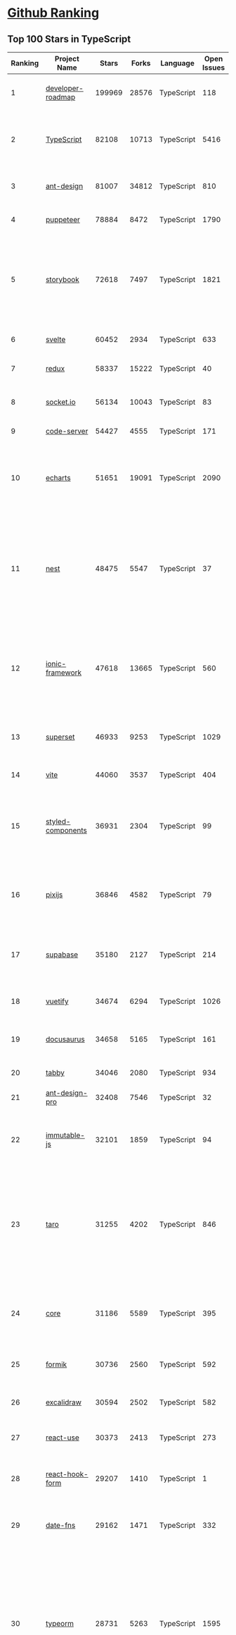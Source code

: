 [Github Ranking](../README.md)
==========

## Top 100 Stars in TypeScript

| Ranking | Project Name | Stars | Forks | Language | Open Issues | Description | Last Commit |
| ------- | ------------ | ----- | ----- | -------- | ----------- | ----------- | ----------- |
| 1 | [developer-roadmap](https://github.com/kamranahmedse/developer-roadmap) | 199969 | 28576 | TypeScript | 118 | Roadmap to becoming a developer in 2022 | 2022-07-09T02:21:52Z |
| 2 | [TypeScript](https://github.com/microsoft/TypeScript) | 82108 | 10713 | TypeScript | 5416 | TypeScript is a superset of JavaScript that compiles to clean JavaScript output. | 2022-07-08T19:10:38Z |
| 3 | [ant-design](https://github.com/ant-design/ant-design) | 81007 | 34812 | TypeScript | 810 | An enterprise-class UI design language and React UI library | 2022-07-08T16:08:34Z |
| 4 | [puppeteer](https://github.com/puppeteer/puppeteer) | 78884 | 8472 | TypeScript | 1790 | Headless Chrome Node.js API | 2022-07-08T11:55:07Z |
| 5 | [storybook](https://github.com/storybookjs/storybook) | 72618 | 7497 | TypeScript | 1821 | 📓 The UI component explorer. Develop, document, & test React, Vue, Angular, Web Components, Ember, Svelte & more! | 2022-07-08T21:04:09Z |
| 6 | [svelte](https://github.com/sveltejs/svelte) | 60452 | 2934 | TypeScript | 633 | Cybernetically enhanced web apps | 2022-07-08T21:26:06Z |
| 7 | [redux](https://github.com/reduxjs/redux) | 58337 | 15222 | TypeScript | 40 | Predictable state container for JavaScript apps | 2022-07-08T00:57:37Z |
| 8 | [socket.io](https://github.com/socketio/socket.io) | 56134 | 10043 | TypeScript | 83 | Realtime application framework (Node.JS server) | 2022-06-30T10:09:20Z |
| 9 | [code-server](https://github.com/coder/code-server) | 54427 | 4555 | TypeScript | 171 | VS Code in the browser | 2022-07-02T13:48:15Z |
| 10 | [echarts](https://github.com/apache/echarts) | 51651 | 19091 | TypeScript | 2090 | Apache ECharts is a powerful, interactive charting and data visualization library for browser | 2022-07-08T11:06:05Z |
| 11 | [nest](https://github.com/nestjs/nest) | 48475 | 5547 | TypeScript | 37 | A progressive Node.js framework for building efficient, scalable, and enterprise-grade server-side applications on top of TypeScript & JavaScript (ES6, ES7, ES8) 🚀 | 2022-07-08T09:08:02Z |
| 12 | [ionic-framework](https://github.com/ionic-team/ionic-framework) | 47618 | 13665 | TypeScript | 560 | A powerful cross-platform UI toolkit for building native-quality iOS, Android, and Progressive Web Apps with HTML, CSS, and JavaScript. | 2022-07-09T01:59:30Z |
| 13 | [superset](https://github.com/apache/superset) | 46933 | 9253 | TypeScript | 1029 | Apache Superset is a Data Visualization and Data Exploration Platform | 2022-07-09T02:23:21Z |
| 14 | [vite](https://github.com/vitejs/vite) | 44060 | 3537 | TypeScript | 404 | Next generation frontend tooling. It's fast! | 2022-07-08T17:31:33Z |
| 15 | [styled-components](https://github.com/styled-components/styled-components) | 36931 | 2304 | TypeScript | 99 | Visual primitives for the component age. Use the best bits of ES6 and CSS to style your apps without stress 💅 | 2022-07-06T16:45:36Z |
| 16 | [pixijs](https://github.com/pixijs/pixijs) | 36846 | 4582 | TypeScript | 79 | The HTML5 Creation Engine: Create beautiful digital content with the fastest, most flexible 2D WebGL renderer. | 2022-07-08T16:03:11Z |
| 17 | [supabase](https://github.com/supabase/supabase) | 35180 | 2127 | TypeScript | 214 | The open source Firebase alternative. Follow to stay updated about our public Beta. | 2022-07-08T15:35:48Z |
| 18 | [vuetify](https://github.com/vuetifyjs/vuetify) | 34674 | 6294 | TypeScript | 1026 | 🐉 Material Component Framework for Vue | 2022-07-08T06:46:29Z |
| 19 | [docusaurus](https://github.com/facebook/docusaurus) | 34658 | 5165 | TypeScript | 161 | Easy to maintain open source documentation websites. | 2022-07-08T17:08:18Z |
| 20 | [tabby](https://github.com/Eugeny/tabby) | 34046 | 2080 | TypeScript | 934 | A terminal for a more modern age | 2022-07-08T04:58:02Z |
| 21 | [ant-design-pro](https://github.com/ant-design/ant-design-pro) | 32408 | 7546 | TypeScript | 32 | 👨🏻‍💻👩🏻‍💻 Use Ant Design like a Pro! | 2022-07-07T18:14:37Z |
| 22 | [immutable-js](https://github.com/immutable-js/immutable-js) | 32101 | 1859 | TypeScript | 94 | Immutable persistent data collections for Javascript which increase efficiency and simplicity. | 2022-07-01T17:42:43Z |
| 23 | [taro](https://github.com/NervJS/taro) | 31255 | 4202 | TypeScript | 846 | 开放式跨端跨框架解决方案，支持使用 React/Vue/Nerv 等框架来开发微信/京东/百度/支付宝/字节跳动/ QQ 小程序/H5/React Native 等应用。  https://taro.zone/ | 2022-07-08T07:13:43Z |
| 24 | [core](https://github.com/vuejs/core) | 31186 | 5589 | TypeScript | 395 | 🖖 Vue.js is a progressive, incrementally-adoptable JavaScript framework for building UI on the web. | 2022-07-07T11:39:43Z |
| 25 | [formik](https://github.com/jaredpalmer/formik) | 30736 | 2560 | TypeScript | 592 | Build forms in React, without the tears 😭  | 2022-06-30T21:51:58Z |
| 26 | [excalidraw](https://github.com/excalidraw/excalidraw) | 30594 | 2502 | TypeScript | 582 | Virtual whiteboard for sketching hand-drawn like diagrams | 2022-07-09T02:00:26Z |
| 27 | [react-use](https://github.com/streamich/react-use) | 30373 | 2413 | TypeScript | 273 | React Hooks — 👍 | 2022-07-07T16:23:22Z |
| 28 | [react-hook-form](https://github.com/react-hook-form/react-hook-form) | 29207 | 1410 | TypeScript | 1 | 📋 React Hooks for form state management and validation (Web + React Native) | 2022-07-09T02:56:17Z |
| 29 | [date-fns](https://github.com/date-fns/date-fns) | 29162 | 1471 | TypeScript | 332 | ⏳ Modern JavaScript date utility library ⌛️ | 2022-07-08T10:33:14Z |
| 30 | [typeorm](https://github.com/typeorm/typeorm) | 28731 | 5263 | TypeScript | 1595 | ORM for TypeScript and JavaScript (ES7, ES6, ES5). Supports MySQL, PostgreSQL, MariaDB, SQLite, MS SQL Server, Oracle, SAP Hana, WebSQL databases. Works in NodeJS, Browser, Ionic, Cordova and Electron platforms. | 2022-07-08T13:45:55Z |
| 31 | [query](https://github.com/TanStack/query) | 28361 | 1633 | TypeScript | 29 | 🤖 Powerful asynchronous state management, server-state utilities and data fetching for TS/JS, React, Solid, Svelte and Vue. | 2022-07-08T20:14:27Z |
| 32 | [chakra-ui](https://github.com/chakra-ui/chakra-ui) | 27495 | 2400 | TypeScript | 72 | ⚡️ Simple, Modular & Accessible UI Components for your React Applications | 2022-07-08T16:50:48Z |
| 33 | [rxjs](https://github.com/ReactiveX/rxjs) | 27284 | 2825 | TypeScript | 200 | A reactive programming library for JavaScript | 2022-07-08T15:51:49Z |
| 34 | [postcss](https://github.com/postcss/postcss) | 26448 | 1511 | TypeScript | 12 | Transforming styles with JS plugins | 2022-07-03T10:29:22Z |
| 35 | [html2canvas](https://github.com/niklasvh/html2canvas) | 26261 | 4418 | TypeScript | 746 | Screenshots with JavaScript | 2022-07-05T09:37:38Z |
| 36 | [angular-cli](https://github.com/angular/angular-cli) | 25517 | 12136 | TypeScript | 210 | CLI tool for Angular | 2022-07-08T20:33:37Z |
| 37 | [mobx](https://github.com/mobxjs/mobx) | 25428 | 1697 | TypeScript | 11 | Simple, scalable state management. | 2022-07-07T08:12:50Z |
| 38 | [cheerio](https://github.com/cheeriojs/cheerio) | 25237 | 1558 | TypeScript | 8 | Fast, flexible, and lean implementation of core jQuery designed specifically for the server. | 2022-07-08T03:05:34Z |
| 39 | [react-select](https://github.com/JedWatson/react-select) | 24817 | 3928 | TypeScript | 186 | The Select Component for React.js | 2022-07-08T12:50:06Z |
| 40 | [prisma](https://github.com/prisma/prisma) | 24091 | 856 | TypeScript | 2044 | Next-generation ORM for Node.js & TypeScript \| PostgreSQL, MySQL, MariaDB, SQL Server, SQLite, MongoDB and CockroachDB | 2022-07-08T16:44:04Z |
| 41 | [ngx-admin](https://github.com/akveo/ngx-admin) | 23759 | 7599 | TypeScript | 385 | Customizable admin dashboard template based on Angular 10+ | 2022-07-07T07:32:23Z |
| 42 | [react-spring](https://github.com/pmndrs/react-spring) | 23519 | 1024 | TypeScript | 58 | ✌️ A spring physics based React animation library | 2022-07-08T19:22:22Z |
| 43 | [etcher](https://github.com/balena-io/etcher) | 23284 | 1680 | TypeScript | 373 | Flash OS images to SD cards & USB drives, safely and easily. | 2022-07-06T05:43:22Z |
| 44 | [n8n](https://github.com/n8n-io/n8n) | 23267 | 2715 | TypeScript | 106 | Free and open fair-code licensed node based Workflow Automation Tool. Easily automate tasks across different services. | 2022-07-08T19:00:40Z |
| 45 | [swr](https://github.com/vercel/swr) | 23105 | 874 | TypeScript | 68 | React Hooks for Data Fetching | 2022-07-08T14:04:40Z |
| 46 | [components](https://github.com/angular/components) | 22800 | 6208 | TypeScript | 1622 | Component infrastructure and Material Design components for Angular | 2022-07-08T21:29:57Z |
| 47 | [devtools](https://github.com/vuejs/devtools) | 22612 | 3855 | TypeScript | 389 | ⚙️ Browser devtools extension for debugging Vue.js applications. | 2022-07-07T16:21:57Z |
| 48 | [react-native-elements](https://github.com/react-native-elements/react-native-elements) | 22536 | 4444 | TypeScript | 31 | Cross-Platform React Native UI Toolkit | 2022-07-04T13:36:50Z |
| 49 | [react-redux](https://github.com/reduxjs/react-redux) | 22217 | 3248 | TypeScript | 11 | Official React bindings for Redux | 2022-06-24T17:47:22Z |
| 50 | [floating-ui](https://github.com/floating-ui/floating-ui) | 21914 | 1373 | TypeScript | 20 | A low-level toolkit to create floating elements. Tooltips, popovers, dropdowns, and more | 2022-07-04T08:40:58Z |
| 51 | [slidev](https://github.com/slidevjs/slidev) | 21616 | 797 | TypeScript | 87 | Presentation Slides for Developers | 2022-07-08T03:12:43Z |
| 52 | [NativeScript](https://github.com/NativeScript/NativeScript) | 21374 | 1580 | TypeScript | 907 | ⚡ Empowering JavaScript with native platform APIs. ✨ Best of all worlds (TypeScript, Swift, Objective C, Kotlin, Java). Use what you love ❤️ Angular, Capacitor, Ionic, React, Svelte, Vue and you name it compatible. | 2022-07-08T13:24:14Z |
| 53 | [react-starter-kit](https://github.com/kriasoft/react-starter-kit) | 21269 | 4117 | TypeScript | 2 | The web's most popular Jamstack front-end template (boilerplate) for building web applications with React | 2022-06-29T14:28:34Z |
| 54 | [github1s](https://github.com/conwnet/github1s) | 21052 | 725 | TypeScript | 52 | One second to read GitHub code with VS Code. | 2022-07-07T03:21:06Z |
| 55 | [xstate](https://github.com/statelyai/xstate) | 20682 | 972 | TypeScript | 151 | State machines and statecharts for the modern web. | 2022-07-07T17:40:05Z |
| 56 | [homebridge](https://github.com/homebridge/homebridge) | 20307 | 1909 | TypeScript | 7 | HomeKit support for the impatient. | 2022-06-22T09:26:04Z |
| 57 | [coc.nvim](https://github.com/neoclide/coc.nvim) | 20304 | 813 | TypeScript | 16 | Nodejs extension host for vim & neovim, load extensions like VSCode and host language servers. | 2022-07-05T08:36:48Z |
| 58 | [solid](https://github.com/solidjs/solid) | 20172 | 506 | TypeScript | 12 | A declarative, efficient, and flexible JavaScript library for building user interfaces. | 2022-07-07T19:35:48Z |
| 59 | [react-admin](https://github.com/marmelab/react-admin) | 20039 | 4427 | TypeScript | 124 | A frontend Framework for building B2B applications running in the browser on top of REST/GraphQL APIs, using ES6, React and Material Design | 2022-07-09T00:14:01Z |
| 60 | [notable](https://github.com/notable/notable) | 19989 | 1011 | TypeScript | 636 | The Markdown-based note-taking app that doesn't suck. | 2021-12-05T21:43:20Z |

